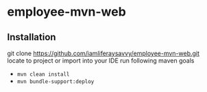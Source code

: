 # employee-mvn-web
## Installation
git clone https://github.com/iamliferaysavvy/employee-mvn-web.git  
locate to project or import into your IDE run following maven goals
* `mvn clean install`
* `mvn bundle-support:deploy`
